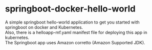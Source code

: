 # springboot-docker-hello-world
A simple springboot hello-world application to get you started with springboot on docker and Kubernetes.
</br> Also, there is a helloapp-mf.yaml manifest file for deploying this app in kubernetes.
</br> The Springboot app uses Amazon corretto (Amazon Supported JDK).
